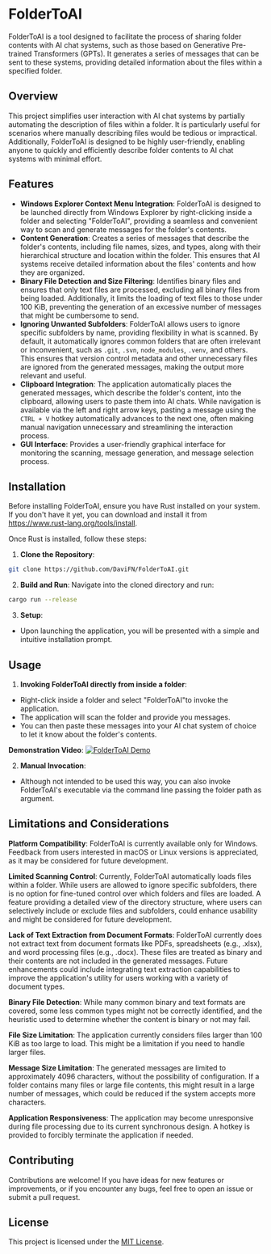# FolderToAI

FolderToAI is a tool designed to facilitate the process of sharing folder contents with AI chat systems, such as those based on Generative Pre-trained Transformers (GPTs). It generates a series of messages that can be sent to these systems, providing detailed information about the files within a specified folder.

## Overview

This project simplifies user interaction with AI chat systems by partially automating the description of files within a folder. It is particularly useful for scenarios where manually describing files would be tedious or impractical. Additionally, FolderToAI is designed to be highly user-friendly, enabling anyone to quickly and efficiently describe folder contents to AI chat systems with minimal effort.

## Features

- **Windows Explorer Context Menu Integration**: FolderToAI is designed to be launched directly from Windows Explorer by right-clicking inside a folder and selecting "FolderToAI", providing a seamless and convenient way to scan and generate messages for the folder's contents.
- **Content Generation**: Creates a series of messages that describe the folder's contents, including file names, sizes, and types, along with their hierarchical structure and location within the folder. This ensures that AI systems receive detailed information about the files' contents and how they are organized.
- **Binary File Detection and Size Filtering**: Identifies binary files and ensures that only text files are processed, excluding all binary files from being loaded. Additionally, it limits the loading of text files to those under 100 KiB, preventing the generation of an excessive number of messages that might be cumbersome to send.
- **Ignoring Unwanted Subfolders**: FolderToAI allows users to ignore specific subfolders by name, providing flexibility in what is scanned. By default, it automatically ignores common folders that are often irrelevant or inconvenient, such as `.git`, `.svn`, `node_modules`, `.venv`, and others. This ensures that version control metadata and other unnecessary files are ignored from the generated messages, making the output more relevant and useful.
- **Clipboard Integration**: The application automatically places the generated messages, which describe the folder's content, into the clipboard, allowing users to paste them into AI chats. While navigation is available via the left and right arrow keys, pasting a message using the `CTRL + V` hotkey automatically advances to the next one, often making manual navigation unnecessary and streamlining the interaction process.
- **GUI Interface**: Provides a user-friendly graphical interface for monitoring the scanning, message generation, and message selection process.

## Installation

Before installing FolderToAI, ensure you have Rust installed on your system. If you don't have it yet, you can download and install it from https://www.rust-lang.org/tools/install.

Once Rust is installed, follow these steps:

1. **Clone the Repository**:
```bash
git clone https://github.com/DaviFN/FolderToAI.git
```

2. **Build and Run**:
Navigate into the cloned directory and run:
```bash
cargo run --release
```

3. **Setup**:
- Upon launching the application, you will be presented with a simple and intuitive installation prompt.

## Usage

1. **Invoking FolderToAI directly from inside a folder**:
- Right-click inside a folder and select "FolderToAI"to invoke the application.
- The application will scan the folder and provide you messages.
- You can then paste these messages into your AI chat system of choice to let it know about the folder's contents.

**Demonstration Video**:
[![FolderToAI Demo](https://img.youtube.com/vi/msDBWLUTHlU/0.jpg)](https://www.youtube.com/watch?v=msDBWLUTHlU)

2. **Manual Invocation**:
- Although not intended to be used this way, you can also invoke FolderToAI's executable via the command line passing the folder path as argument.

## Limitations and Considerations

**Platform Compatibility**: FolderToAI is currently available only for Windows. Feedback from users interested in macOS or Linux versions is appreciated, as it may be considered for future development.

**Limited Scanning Control**: Currently, FolderToAI automatically loads files within a folder. While users are allowed to ignore specific subfolders, there is no option for fine-tuned control over which folders and files are loaded. A feature providing a detailed view of the directory structure, where users can selectively include or exclude files and subfolders, could enhance usability and might be considered for future development.

**Lack of Text Extraction from Document Formats**: FolderToAI currently does not extract text from document formats like PDFs, spreadsheets (e.g., .xlsx), and word processing files (e.g., .docx). These files are treated as binary and their contents are not included in the generated messages. Future enhancements could include integrating text extraction capabilities to improve the application's utility for users working with a variety of document types.

**Binary File Detection**: While many common binary and text formats are covered, some less common types might not be correctly identified, and the heuristic used to determine whether the content is binary or not may fail.

**File Size Limitation**: The application currently considers files larger than 100 KiB as too large to load. This might be a limitation if you need to handle larger files.

**Message Size Limitation**: The generated messages are limited to approximately 4096 characters, without the possibility of configuration. If a folder contains many files or large file contents, this might result in a large number of messages, which could be reduced if the system accepts more characters.

**Application Responsiveness**: The application may become unresponsive during file processing due to its current synchronous design. A hotkey is provided to forcibly terminate the application if needed.

## Contributing

Contributions are welcome! If you have ideas for new features or improvements, or if you encounter any bugs, feel free to open an issue or submit a pull request.

## License

This project is licensed under the [MIT License](https://opensource.org/licenses/MIT).